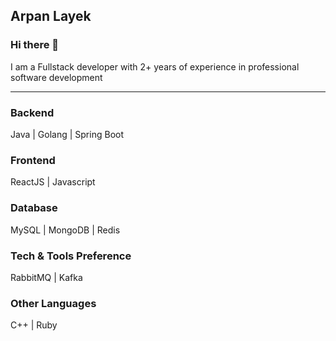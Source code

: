 
## Arpan Layek

### Hi there 👋
 I am a Fullstack developer with 2+ years of experience in professional software development

---

### Backend
Java | Golang | Spring Boot

### Frontend
ReactJS | Javascript

### Database
MySQL | MongoDB | Redis

### Tech & Tools Preference
RabbitMQ | Kafka

### Other Languages
C++ | Ruby
